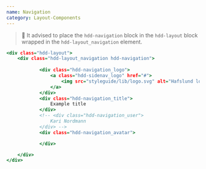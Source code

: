 ```yaml
---
name: Navigation
category: Layout-Components
---
```


> 🚧 It advised to place the `hdd-navigation` block in the `hdd-layout` block wrapped in the `hdd-layout_navigation` element.

```navigation.html
<div class="hdd-layout">
    <div class="hdd-layout_navigation hdd-navigation">
        
            <div class="hdd-navigation_logo">
                <a class="hdd-sidenav_logo" href="#">
                    <img src="styleguide/lib/logo.svg" alt="Hafslund logo">
                </a>
            </div>
            <div class="hdd-navigation_title">
                Example title
            </div>
            <!-- <div class="hdd-navigation_user">
                Kari Nordmann
            </div> -->
            <div class="hdd-navigation_avatar">

            </div>

    </div>
</div>


```